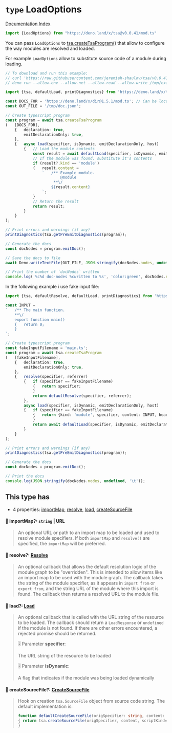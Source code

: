 # `type` LoadOptions

[Documentation Index](../README.md)

```ts
import {LoadOptions} from "https://deno.land/x/tsa@v0.0.41/mod.ts"
```

You can pass `LoadOptions`
to [tsa.createTsaProgram()](../function.createTsaProgram/README.md) that allow to configure the way modules are resolved and loaded.

For example `LoadOptions` allow to substitute source code of a module during loading.

```ts
// To download and run this example:
// curl 'https://raw.githubusercontent.com/jeremiah-shaulov/tsa/v0.0.41/generated-doc/type.LoadOptions/README.md' | perl -ne '$y=$1 if /^```(.)?/;  print $_ if $y&&$m;  $m=$y&&($m||m~<example-7jcr>~)' > /tmp/example-7jcr.ts
// deno run --allow-env --allow-net --allow-read --allow-write /tmp/example-7jcr.ts

import {tsa, defaultLoad, printDiagnostics} from 'https://deno.land/x/tsa@v0.0.41/mod.ts';

const DOCS_FOR = 'https://deno.land/x/dir@1.5.1/mod.ts'; // Can be local file (`file:///...`)
const OUT_FILE = '/tmp/doc.json';

// Create typescript program
const program = await tsa.createTsaProgram
(	[DOCS_FOR],
	{	declaration: true,
		emitDeclarationOnly: true,
	},
	{	async load(specifier, isDynamic, emitDeclarationOnly, host)
		{	// Load the module contents
			const result = await defaultLoad(specifier, isDynamic, emitDeclarationOnly, host);
			// If the module was found, substitute it's contents
			if (result?.kind == 'module')
			{	result.content =
				`	/**	Example module.
						@module
					 **\/
					${result.content}
				`;
			}
			// Return the result
			return result;
		}
	}
);

// Print errors and warnings (if any)
printDiagnostics(tsa.getPreEmitDiagnostics(program));

// Generate the docs
const docNodes = program.emitDoc();

// Save the docs to file
await Deno.writeTextFile(OUT_FILE, JSON.stringify(docNodes.nodes, undefined, '\t'));

// Print the number of `docNodes` written
console.log('%c%d doc-nodes %cwritten to %s', 'color:green', docNodes.nodes.length, '', OUT_FILE);
```

In the following example i use fake input file:

```ts
import {tsa, defaultResolve, defaultLoad, printDiagnostics} from 'https://deno.land/x/tsa@v0.0.41/mod.ts';

const INPUT =
`	/**	The main function.
	**\/
	export function main()
	{	return 0;
	}
`;

// Create typescript program
const fakeInputFilename = 'main.ts';
const program = await tsa.createTsaProgram
(	[fakeInputFilename],
	{	declaration: true,
		emitDeclarationOnly: true,
	},
	{	resolve(specifier, referrer)
		{	if (specifier == fakeInputFilename)
			{	return specifier;
			}
			return defaultResolve(specifier, referrer);
		},
		async load(specifier, isDynamic, emitDeclarationOnly, host)
		{	if (specifier == fakeInputFilename)
			{	return {kind: 'module', specifier, content: INPUT, headers: {'content-type': 'application/typescript'}};
			}
			return await defaultLoad(specifier, isDynamic, emitDeclarationOnly, host);
		}
	}
);

// Print errors and warnings (if any)
printDiagnostics(tsa.getPreEmitDiagnostics(program));

// Generate the docs
const docNodes = program.emitDoc();

// Print the docs
console.log(JSON.stringify(docNodes.nodes, undefined, '\t'));
```

## This type has

- 4 properties:
[importMap](#-importmap-string--url),
[resolve](#-resolve-resolve),
[load](#-load-load),
[createSourceFile](#-createsourcefile-createsourcefile)


#### 📄 importMap?: `string` | URL

> An optional URL or path to an import map to be loaded and used to resolve module specifiers.
> If both `importMap` and `resolve()` are specified, the `importMap` will be preferred.



#### 📄 resolve?: [Resolve](../private.type.Resolve/README.md)

> An optional callback that allows the default resolution logic of the module graph to be "overridden".
> This is intended to allow items like an import map to be used with the module graph.
> The callback takes the string of the module specifier, as it appears in `import from` or `export from`, and the string URL of the module where this import is found.
> The callback then returns a resolved URL to the module file.



#### 📄 load?: [Load](../private.type.Load/README.md)

> An optional callback that is called with the URL string of the resource to be loaded.
> The callback should return a `LoadResponse` or `undefined` if the module is not found.
> If there are other errors encountered, a rejected promise should be returned.
> 
> 🎚️ Parameter **specifier**:
> 
> The URL string of the resource to be loaded
> 
> 🎚️ Parameter **isDynamic**:
> 
> A flag that indicates if the module was being loaded dynamically



#### 📄 createSourceFile?: [CreateSourceFile](../private.type.CreateSourceFile/README.md)

> Hook on creation `tsa.SourceFile` object from source code string.
> The default implementation is:
> ```ts
> function defaultCreateSourceFile(origSpecifier: string, content: string, scriptKind: tsa.ScriptKind)
> {	return tsa.createSourceFile(origSpecifier, content, scriptKind==tsa.ScriptKind.JSON ? tsa.ScriptTarget.JSON : tsa.ScriptTarget.Latest, undefined, scriptKind);
> }
> ```




